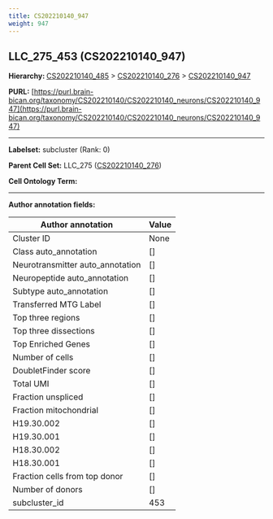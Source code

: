 ```yaml
---
title: CS202210140_947
weight: 947
---
```

## LLC_275_453 (CS202210140_947)
<b>Hierarchy: </b>
[CS202210140_485](../CS202210140_485) >
[CS202210140_276](../CS202210140_276) >
[CS202210140_947](../CS202210140_947)

**PURL:** [https://purl.brain-bican.org/taxonomy/CS202210140/CS202210140_neurons/CS202210140_947](https://purl.brain-bican.org/taxonomy/CS202210140/CS202210140_neurons/CS202210140_947)

---


**Labelset:** subcluster (Rank: 0)

**Parent Cell Set:** LLC_275 ([CS202210140_276](../CS202210140_276))



**Cell Ontology Term:** 

[MARKER GENES.]: #


---

[TRANSFERRED ANNOTATIONS.]: #


[AUTHOR ANNOTATION FIELDS.]: #


**Author annotation fields:**

| Author annotation | Value |
|-------------------|-------|
|Cluster ID|None|
|Class auto_annotation|[]|
|Neurotransmitter auto_annotation|[]|
|Neuropeptide auto_annotation|[]|
|Subtype auto_annotation|[]|
|Transferred MTG Label|[]|
|Top three regions|[]|
|Top three dissections|[]|
|Top Enriched Genes|[]|
|Number of cells|[]|
|DoubletFinder score|[]|
|Total UMI|[]|
|Fraction unspliced|[]|
|Fraction mitochondrial|[]|
|H19.30.002|[]|
|H19.30.001|[]|
|H18.30.002|[]|
|H18.30.001|[]|
|Fraction cells from top donor|[]|
|Number of donors|[]|
|subcluster_id|453|
